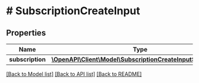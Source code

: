 # # SubscriptionCreateInput

## Properties

Name | Type | Description | Notes
------------ | ------------- | ------------- | -------------
**subscription** | [**\OpenAPI\Client\Model\SubscriptionCreateInputSubscription**](SubscriptionCreateInputSubscription.md) |  |

[[Back to Model list]](../../README.md#models) [[Back to API list]](../../README.md#endpoints) [[Back to README]](../../README.md)
